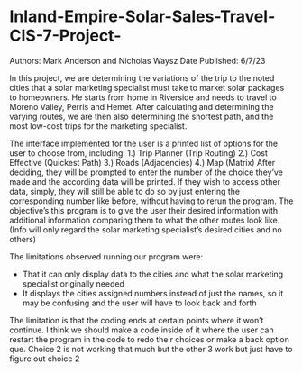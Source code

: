 # Inland-Empire-Solar-Sales-Travel-CIS-7-Project- 
Authors: Mark Anderson and Nicholas Waysz 
Date Published: 6/7/23 

In this project, we are determining the variations of the trip to the noted cities that a solar marketing specialist must take to market solar packages to homeowners. He starts from home in Riverside and needs to travel to Moreno Valley, Perris and Hemet. After calculating and determining the varying routes, we are then also determining the shortest path, and the most low-cost trips for the marketing specialist. 


The interface implemented for the user is a printed list of options for the user to choose from, including: 
1.) Trip Planner (Trip Routing)
2.) Cost Effective (Quickest Path)
3.) Roads (Adjacencies)
4.) Map (Matrix)
After deciding, they will be prompted to enter the number of the choice they’ve made and the according data will be printed. If they wish to access other data, simply, they will still be able to do so by just entering the corresponding number like before, without having to rerun the program. The objective’s this program is to give the user their desired information with additional information comparing them to what the other routes look like. (Info will only regard the solar marketing specialist’s desired cities and no others) 

The limitations observed running our program were:
- That it can only display data to the cities and what the solar marketing specialist originally needed 
- It displays the cities assigned numbers instead of just the names, so it may be confusing and the user will have to look back and forth 

The limitation is that the coding ends at certain points where it won’t continue. I think we should make a code inside of it where the user can restart the program in the code to redo their choices or make a back option que. Choice 2 is not working that much but the other 3 work but just have to figure out choice 2 
